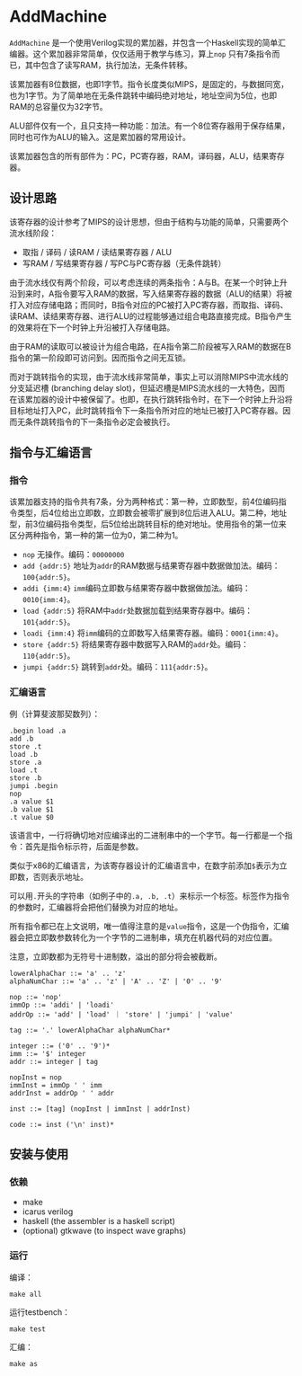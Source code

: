 # AddMachine

`AddMachine` 是一个使用Verilog实现的累加器，并包含一个Haskell实现的简单汇编器。这个累加器非常简单，仅仅适用于教学与练习，算上`nop` 只有7条指令而已，其中包含了读写RAM，执行加法，无条件转移。

该累加器有8位数据，也即1字节。指令长度类似MIPS，是固定的，与数据同宽，也为1字节。为了简单地在无条件跳转中编码绝对地址，地址空间为5位，也即RAM的总容量仅为32字节。

ALU部件仅有一个，且只支持一种功能：加法。有一个8位寄存器用于保存结果，同时也可作为ALU的输入。这是累加器的常用设计。

该累加器包含的所有部件为：PC，PC寄存器，RAM，译码器，ALU，结果寄存器。

## 设计思路

该寄存器的设计参考了MIPS的设计思想，但由于结构与功能的简单，只需要两个流水线阶段：

- 取指 / 译码 / 读RAM / 读结果寄存器 / ALU
- 写RAM / 写结果寄存器 / 写PC与PC寄存器（无条件跳转）

由于流水线仅有两个阶段，可以考虑连续的两条指令：A与B。在某一个时钟上升沿到来时，A指令要写入RAM的数据，写入结果寄存器的数据（ALU的结果）将被打入对应存储电路；而同时，B指令对应的PC被打入PC寄存器，而取指、译码、读RAM、读结果寄存器、进行ALU的过程能够通过组合电路直接完成。B指令产生的效果将在下一个时钟上升沿被打入存储电路。

由于RAM的读取可以被设计为组合电路，在A指令第二阶段被写入RAM的数据在B指令的第一阶段即可访问到。因而指令之间无互锁。

而对于跳转指令的实现，由于流水线非常简单，事实上可以消除MIPS中流水线的分支延迟槽 (branching delay slot)，但延迟槽是MIPS流水线的一大特色，因而在该累加器的设计中被保留了。也即，在执行跳转指令时，在下一个时钟上升沿将目标地址打入PC，此时跳转指令下一条指令所对应的地址已被打入PC寄存器。因而无条件跳转指令的下一条指令必定会被执行。

## 指令与汇编语言

### 指令

该累加器支持的指令共有7条，分为两种格式：第一种，立即数型，前4位编码指令类型，后4位给出立即数，立即数会被零扩展到8位后进入ALU。第二种，地址型，前3位编码指令类型，后5位给出跳转目标的绝对地址。使用指令的第一位来区分两种指令，第一种的第一位为0，第二种为1。

- `nop` 无操作。编码：`00000000`
- `add {addr:5}` 地址为`addr`的RAM数据与结果寄存器中数据做加法。编码：`100{addr:5}`。
- `addi {imm:4}` `imm`编码立即数与结果寄存器中数据做加法。编码：`0010{imm:4}`。
- `load {addr:5}` 将RAM中`addr`处数据加载到结果寄存器中。编码：`101{addr:5}`。
- `loadi {imm:4}` 将`imm`编码的立即数写入结果寄存器。编码：`0001{imm:4}`。
- `store {addr:5}` 将结果寄存器中数据写入RAM的`addr`处。编码：`110{addr:5}`。
- `jumpi {addr:5}` 跳转到`addr`处。编码：`111{addr:5}`。

### 汇编语言

例（计算斐波那契数列）：

```
.begin load .a
add .b
store .t
load .b
store .a
load .t
store .b
jumpi .begin
nop
.a value $1
.b value $1
.t value $0
```

该语言中，一行将确切地对应编译出的二进制串中的一个字节。每一行都是一个指令：首先是指令标示符，后面是参数。

类似于x86的汇编语言，为该寄存器设计的汇编语言中，在数字前添加`$`表示为立即数，否则表示地址。

可以用`.`开头的字符串（如例子中的`.a, .b, .t`）来标示一个标签。标签作为指令的参数时，汇编器将会把他们替换为对应的地址。

所有指令都已在上文说明，唯一值得注意的是`value`指令，这是一个伪指令，汇编器会把立即数参数转化为一个字节的二进制串，填充在机器代码的对应位置。

注意，立即数都为无符号十进制数，溢出的部分将会被截断。

```
lowerAlphaChar ::= 'a' .. 'z' 
alphaNumChar ::= 'a' .. 'z' | 'A' .. 'Z' | '0' .. '9'

nop ::= 'nop'
immOp ::= 'addi' | 'loadi'
addrOp ::= 'add' | 'load' ｜ 'store' | 'jumpi' | 'value'

tag ::= '.' lowerAlphaChar alphaNumChar*

integer ::= ('0' .. '9')*
imm ::= '$' integer
addr ::= integer | tag

nopInst = nop
immInst = immOp ' ' imm
addrInst = addrOp ' ' addr

inst ::= [tag] (nopInst | immInst | addrInst)

code ::= inst ('\n' inst)*
```

## 安装与使用

### 依赖

- make
- icarus verilog
- haskell (the assembler is a haskell script)
- (optional) gtkwave (to inspect wave graphs)

### 运行

编译：
```
make all
```

运行testbench：
```
make test
```

汇编：
```
make as
```